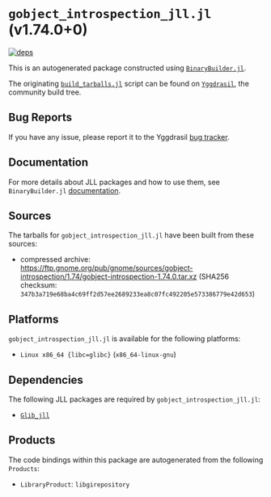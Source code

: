 # `gobject_introspection_jll.jl` (v1.74.0+0)

[![deps](https://juliahub.com/docs/gobject_introspection_jll/deps.svg)](https://juliahub.com/ui/Packages/gobject_introspection_jll/1MUiO?page=2)

This is an autogenerated package constructed using [`BinaryBuilder.jl`](https://github.com/JuliaPackaging/BinaryBuilder.jl).

The originating [`build_tarballs.jl`](https://github.com/JuliaPackaging/Yggdrasil/blob/21065476fdf43f44901f1ce0875ccd6d4e03a55e/G/gobject_introspection/build_tarballs.jl) script can be found on [`Yggdrasil`](https://github.com/JuliaPackaging/Yggdrasil/), the community build tree.

## Bug Reports

If you have any issue, please report it to the Yggdrasil [bug tracker](https://github.com/JuliaPackaging/Yggdrasil/issues).

## Documentation

For more details about JLL packages and how to use them, see `BinaryBuilder.jl` [documentation](https://docs.binarybuilder.org/stable/jll/).

## Sources

The tarballs for `gobject_introspection_jll.jl` have been built from these sources:

* compressed archive: https://ftp.gnome.org/pub/gnome/sources/gobject-introspection/1.74/gobject-introspection-1.74.0.tar.xz (SHA256 checksum: `347b3a719e68ba4c69ff2d57ee2689233ea8c07fc492205e573386779e42d653`)

## Platforms

`gobject_introspection_jll.jl` is available for the following platforms:

* `Linux x86_64 {libc=glibc}` (`x86_64-linux-gnu`)

## Dependencies

The following JLL packages are required by `gobject_introspection_jll.jl`:

* [`Glib_jll`](https://github.com/JuliaBinaryWrappers/Glib_jll.jl)

## Products

The code bindings within this package are autogenerated from the following `Products`:

* `LibraryProduct`: `libgirepository`
